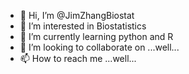 - 👋 Hi, I’m @JimZhangBiostat
- 👀 I’m interested in Biostatistics
- 🌱 I’m currently learning python and R
- 💞️ I’m looking to collaborate on ...well...
- 📫 How to reach me ...well...

<!---
JimZhangBiostat/JimZhangBiostat is a ✨ special ✨ repository because its `README.md` (this file) appears on your GitHub profile.
You can click the Preview link to take a look at your changes.
--->
